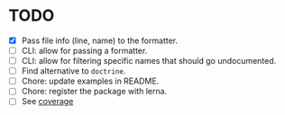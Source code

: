 # TODO

- [x] Pass file info (line, name) to the formatter.
- [ ] CLI: allow for passing a formatter.
- [ ] CLI: allow for filtering specific names that should go undocumented.
- [ ] Find alternative to `doctrine`.
- [ ] Chore: update examples in README.
- [ ] Chore: register the package with lerna.
- [ ] See [coverage](coverage.md#TODO)
